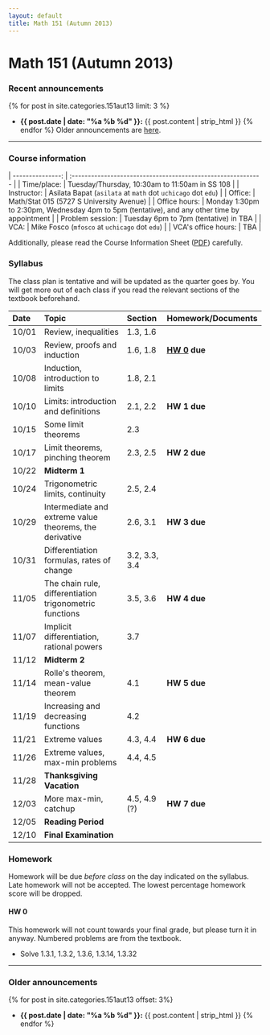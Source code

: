 ```yaml
---
layout: default
title: Math 151 (Autumn 2013)
---
```


# Math 151 (Autumn 2013)

### Recent announcements
{% for post in site.categories.151aut13 limit: 3 %}
* **{{ post.date | date: "%a %b %d" }}:** {{ post.content | strip_html }}
{% endfor %}
Older announcements are [here](#older-announcements).

----

### Course information
<div class="infotable">

| ---------------:    | :-----------------------------------------------------------                                 |
| Time/place:         | Tuesday/Thursday, 10:30am to 11:50am in SS 108                                               |
| Instructor:         | Asilata Bapat (`asilata` at `math` dot `uchicago` dot `edu`)                                 |
| Office:             | Math/Stat 015 (5727 S University Avenue)                                                     |
| Office hours:       | Monday 1:30pm to 2:30pm, Wednesday 4pm to 5pm (tentative), and any other time by appointment |
| Problem session:    | Tuesday 6pm to 7pm (tentative) in TBA                                                        |
| VCA:                | Mike Fosco (`mfosco` at `uchicago` dot `edu`)                                                |
| VCA's office hours: | TBA                                                                                          |

</div>

Additionally, please read the Course Information Sheet ([PDF](courseinformationsheet.pdf)) carefully.

### Syllabus
The class plan is tentative and will be updated as the quarter goes by. You will get more out of each class if you read the relevant sections of the textbook beforehand.

<div class="classplan">

| Date  | Topic                                                   | Section       | Homework/Documents    |
| :---- | :-----------------------------                          | :---------    | :-------------------  |
| 10/01 | Review, inequalities                                    | 1.3, 1.6      |                       |
| 10/03 | Review, proofs and induction                            | 1.6, 1.8      | **[HW 0](#hw-0) due** |
| 10/08 | Induction, introduction to limits                       | 1.8, 2.1      |                       |
| 10/10 | Limits: introduction and definitions                    | 2.1, 2.2      | **HW 1 due**          |
| 10/15 | Some limit theorems                                     | 2.3           |                       |
| 10/17 | Limit theorems, pinching theorem                        | 2.3, 2.5      | **HW 2 due**          |
| 10/22 | **Midterm 1**                                           |               |                       |
| 10/24 | Trigonometric limits, continuity                        | 2.5, 2.4      |                       |
| 10/29 | Intermediate and extreme value theorems, the derivative | 2.6, 3.1      | **HW 3 due**          |
| 10/31 | Differentiation formulas, rates of change               | 3.2, 3.3, 3.4 |                       |
| 11/05 | The chain rule, differentiation trigonometric functions | 3.5, 3.6      | **HW 4 due**          |
| 11/07 | Implicit differentiation, rational powers               | 3.7           |                       |
| 11/12 | **Midterm 2**                                           |               |                       |
| 11/14 | Rolle's theorem, mean-value theorem                     | 4.1           | **HW 5 due**          |
| 11/19 | Increasing and decreasing functions                     | 4.2           |                       |
| 11/21 | Extreme values                                          | 4.3, 4.4      | **HW 6 due**          |
| 11/26 | Extreme values, max-min problems                        | 4.4, 4.5      |                       |
| 11/28 | **Thanksgiving Vacation**                               |               |                       |
| 12/03 | More max-min, catchup                                   | 4.5, 4.9 (?)  | **HW 7 due**          |
| 12/05 | **Reading Period**                                      |               |                       |
| 12/10 | **Final Examination**                                   |               |                       |

</div>

### Homework
Homework will be due _before class_ on the day indicated on the syllabus. Late homework will not be accepted. The lowest percentage homework score will be dropped.

#### HW 0
This homework will not count towards your final grade, but please turn it in anyway. Numbered problems are from the textbook.

* Solve 1.3.1, 1.3.2, 1.3.6, 1.3.14, 1.3.32

----
### Older announcements
{% for post in site.categories.151aut13 offset: 3%}
* **{{ post.date | date: "%a %b %d" }}:** {{ post.content | strip_html }}
{% endfor %}

